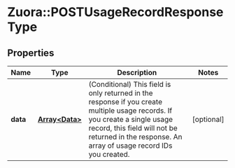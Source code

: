 # Zuora::POSTUsageRecordResponseType

## Properties
Name | Type | Description | Notes
------------ | ------------- | ------------- | -------------
**data** | [**Array&lt;Data&gt;**](Data.md) | (Conditional) This field is only returned in the response if you create multiple usage records. If you create a single usage record, this field will not be returned in the response.  An array of usage record IDs you created.   | [optional] 



